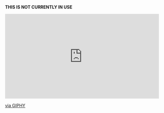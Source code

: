 **THIS IS NOT CURRENTLY IN USE**

<div style="width:100%;height:0;padding-bottom:55%;position:relative;"><iframe src="https://giphy.com/embed/d49xKuZ49wP8RUpq" width="100%" height="100%" style="position:absolute" frameBorder="0" class="giphy-embed" allowFullScreen></iframe></div><p><a href="https://giphy.com/gifs/no-way-not-today-michelle-dobyne-d49xKuZ49wP8RUpq">via GIPHY</a></p>
